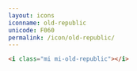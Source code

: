 ```yaml
---
layout: icons
iconname: old-republic
unicode: F060
permalink: /icon/old-republic/
---
```


``` html
<i class="mi mi-old-republic"></i>
```
